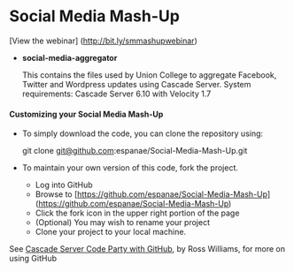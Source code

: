 # Social Media Mash-Up #

[View the webinar] (http://bit.ly/smmashupwebinar)

* **social-media-aggregator**
	
	This contains the files used by Union College to aggregate Facebook, Twitter and Wordpress updates using Cascade Server.
	System requirements: Cascade Server 6.10 with Velocity 1.7

####  Customizing your Social Media Mash-Up ####

* To simply download the code, you can clone the repository using:

	git clone git@github.com:espanae/Social-Media-Mash-Up.git

* To maintain your own version of this code, fork the project.
	* Log into GitHub
	* Browse to [https://github.com/espanae/Social-Media-Mash-Up] (https://github.com/espanae/Social-Media-Mash-Up)
	* Click the fork icon in the upper right portion of the page
	* (Optional) You may wish to rename your project
	* Clone your project to your local machine.
	
See [Cascade Server Code Party with GitHub](http://www.hannonhill.com/news/conference/2010/videos/Cascade-Server-Code-Party-with-Github.html), by Ross Williams, for more on using GitHub 
